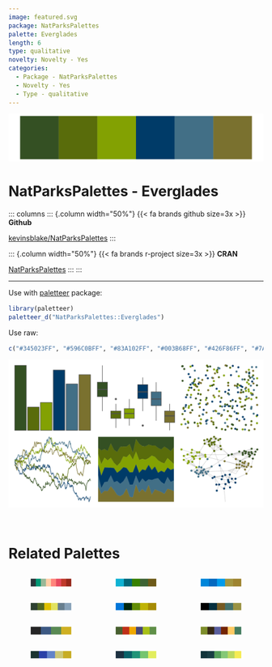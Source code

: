 ```yaml
---
image: featured.svg
package: NatParksPalettes
palette: Everglades
length: 6
type: qualitative
novelty: Novelty - Yes
categories:
  - Package - NatParksPalettes
  - Novelty - Yes
  - Type - qualitative
---
```


![](featured.svg)

# NatParksPalettes - Everglades 

::: columns
::: {.column width="50%"}
{{< fa brands github size=3x >}}
**Github**

[kevinsblake/NatParksPalettes](https://github.com/kevinsblake/NatParksPalettes)
:::

::: {.column width="50%"}
{{< fa brands r-project size=3x >}}
**CRAN**

[NatParksPalettes](https://CRAN.R-project.org/package=NatParksPalettes)
:::
:::

<hr> 

Use with [paletteer](https://emilhvitfeldt.github.io/paletteer/) package:

```r
library(paletteer)
paletteer_d("NatParksPalettes::Everglades")
```

Use raw:

```r
c("#345023FF", "#596C0BFF", "#83A102FF", "#003B68FF", "#426F86FF", "#7A712FFF")
``` 

![](examples.png) 

<br>

# Related Palettes

<div class="list" style="display: grid; grid-template-columns: auto auto auto;"> <figure class="figure">
<a href="../../awtools/a_palette/"> <img src="../../awtools/a_palette/featured.svg" style="width: 100%;" class="figure-img"></a>
</figure> <figure class="figure">
<a href="../../calecopal/kelp2/"> <img src="../../calecopal/kelp2/featured.svg" style="width: 100%;" class="figure-img"></a>
</figure> <figure class="figure">
<a href="../../fishualize/Balistes_vetula/"> <img src="../../fishualize/Balistes_vetula/featured.svg" style="width: 100%;" class="figure-img"></a>
</figure> <figure class="figure">
<a href="../../PNWColors/Cascades/"> <img src="../../PNWColors/Cascades/featured.svg" style="width: 100%;" class="figure-img"></a>
</figure> <figure class="figure">
<a href="../../fishualize/Acanthurus_coeruleus/"> <img src="../../fishualize/Acanthurus_coeruleus/featured.svg" style="width: 100%;" class="figure-img"></a>
</figure> <figure class="figure">
<a href="../../ggprism/starry/"> <img src="../../ggprism/starry/featured.svg" style="width: 100%;" class="figure-img"></a>
</figure> <figure class="figure">
<a href="../../trekcolors/enara2/"> <img src="../../trekcolors/enara2/featured.svg" style="width: 100%;" class="figure-img"></a>
</figure> <figure class="figure">
<a href="../../ochRe/lorikeet/"> <img src="../../ochRe/lorikeet/featured.svg" style="width: 100%;" class="figure-img"></a>
</figure> <figure class="figure">
<a href="../../colRoz/virgo/"> <img src="../../colRoz/virgo/featured.svg" style="width: 100%;" class="figure-img"></a>
</figure> <figure class="figure">
<a href="../../lisa/VincentvanGogh/"> <img src="../../lisa/VincentvanGogh/featured.svg" style="width: 100%;" class="figure-img"></a>
</figure> <figure class="figure">
<a href="../../MapPalettes/green_machine/"> <img src="../../MapPalettes/green_machine/featured.svg" style="width: 100%;" class="figure-img"></a>
</figure> <figure class="figure">
<a href="../../beyonce/X22/"> <img src="../../beyonce/X22/featured.svg" style="width: 100%;" class="figure-img"></a>
</figure> 
</div>
